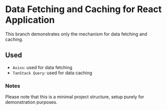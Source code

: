 # Data Fetching and Caching for React Application

This branch demonstrates only the mechanism for data fetching and caching.

## Used

- `Axios`: used for data fetching
- `TanStack Query`: used for data caching

### Notes

Please note that this is a minimal project structure, setup purely for demonstration purposes.
